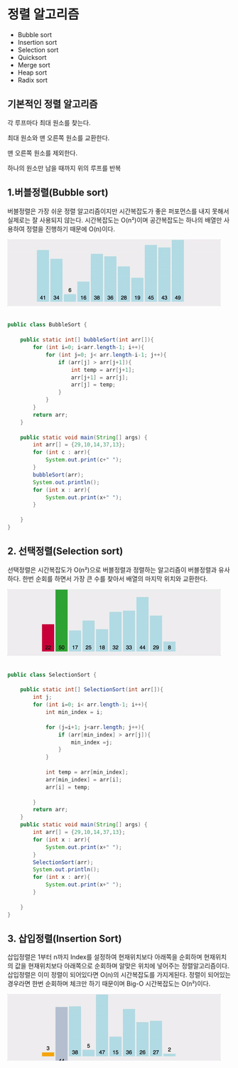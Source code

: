 # 정렬 알고리즘

- Bubble sort
- Insertion sort
- Selection sort
- Quicksort
- Merge sort
- Heap sort
- Radix sort

## 기본적인 정렬 알고리즘

각 루프마다 최대 원소를 찾는다.

최대 원소와 맨 오른쪽 원소를 교환한다.

맨 오른쪽 원소를 제외한다.

하나의 원소만 남을 때까지 위의 루프를 반복


## 1.버블정렬(Bubble sort)
버블정렬은 가장 쉬운 정렬 알고리즘이지만 시간복잡도가 좋은 퍼포먼스를 내지 못해서 실제로는 잘 사용되지 않는다.
시간복잡도는 O(n²)이며 공간복잡도는 하나의 배열만 사용하여 정렬을 진행하기 때문에 O(n)이다.

![bubble](bubble.gif)

```java

public class BubbleSort {

    public static int[] bubbleSort(int arr[]){
        for (int i=0; i<arr.length-1; i++){
            for (int j=0; j< arr.length-i-1; j++){
                if (arr[j] > arr[j+1]){
                    int temp = arr[j+1];
                    arr[j+1] = arr[j];
                    arr[j] = temp;
                }
            }
        }
        return arr;
    }

    public static void main(String[] args) {
        int arr[] = {29,10,14,37,13};
        for (int c : arr){
            System.out.print(c+" ");
        }
        bubbleSort(arr);
        System.out.println();
        for (int x : arr){
            System.out.print(x+" ");
        }

    }
}

```

## 2. 선택정렬(Selection sort)
   선택정렬은 시간복잡도가 O(n²)으로 버블정렬과 정렬하는 알고리즘이 버블정렬과 유사하다. 
   한번 순회를 하면서 가장 큰 수를 찾아서 배열의 마지막 위치와 교환한다.


![selection](selection.gif)

```java

public class SelectionSort {

    public static int[] SelectionSort(int arr[]){
        int j;
        for (int i=0; i< arr.length-1; i++){
            int min_index = i;

            for (j=i+1; j<arr.length; j++){
                if (arr[min_index] > arr[j]){
                    min_index =j;
                }
            }

            int temp = arr[min_index];
            arr[min_index] = arr[i];
            arr[i] = temp;

        }
        return arr;
    }
    public static void main(String[] args) {
        int arr[] = {29,10,14,37,13};
        for (int x : arr){
            System.out.print(x+" ");
        }
        SelectionSort(arr);
        System.out.println();
        for (int x : arr){
            System.out.print(x+" ");
        }

    }
}

```

## 3. 삽입정렬(Insertion Sort)
   삽입정렬은 1부터 n까지 Index를 설정하여 현재위치보다 아래쪽을 순회하며 현재위치의 값을 
   현재위치보다 아래쪽으로 순회하며 알맞은 위치에 넣어주는 정렬알고리즘이다.
   삽입정렬은 이미 정렬이 되어있다면 O(n)의 시간복잡도를 가지게된다. 
   정렬이 되어있는 경우라면 한번 순회하며 체크만 하기 때문이며 Big-O 시간복잡도는 O(n²)이다.

![insert](insert.gif)

